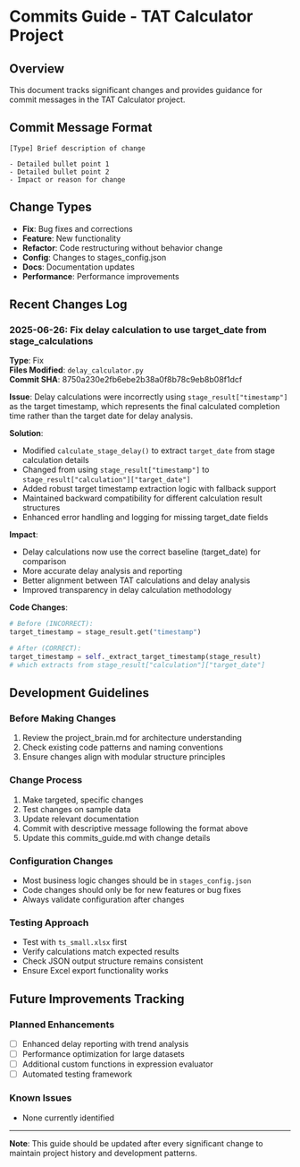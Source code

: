 # Commits Guide - TAT Calculator Project

## Overview
This document tracks significant changes and provides guidance for commit messages in the TAT Calculator project.

## Commit Message Format
```
[Type] Brief description of change

- Detailed bullet point 1
- Detailed bullet point 2
- Impact or reason for change
```

## Change Types
- **Fix**: Bug fixes and corrections
- **Feature**: New functionality
- **Refactor**: Code restructuring without behavior change
- **Config**: Changes to stages_config.json
- **Docs**: Documentation updates
- **Performance**: Performance improvements

## Recent Changes Log

### 2025-06-26: Fix delay calculation to use target_date from stage_calculations
**Type**: Fix  
**Files Modified**: `delay_calculator.py`  
**Commit SHA**: 8750a230e2fb6ebe2b38a0f8b78c9eb8b08f1dcf

**Issue**: Delay calculations were incorrectly using `stage_result["timestamp"]` as the target timestamp, which represents the final calculated completion time rather than the target date for delay analysis.

**Solution**: 
- Modified `calculate_stage_delay()` to extract `target_date` from stage calculation details
- Changed from using `stage_result["timestamp"]` to `stage_result["calculation"]["target_date"]`
- Added robust target timestamp extraction logic with fallback support
- Maintained backward compatibility for different calculation result structures
- Enhanced error handling and logging for missing target_date fields

**Impact**: 
- Delay calculations now use the correct baseline (target_date) for comparison
- More accurate delay analysis and reporting
- Better alignment between TAT calculations and delay analysis
- Improved transparency in delay calculation methodology

**Code Changes**:
```python
# Before (INCORRECT):
target_timestamp = stage_result.get("timestamp")

# After (CORRECT):
target_timestamp = self._extract_target_timestamp(stage_result)
# which extracts from stage_result["calculation"]["target_date"]
```

## Development Guidelines

### Before Making Changes
1. Review the project_brain.md for architecture understanding
2. Check existing code patterns and naming conventions
3. Ensure changes align with modular structure principles

### Change Process
1. Make targeted, specific changes
2. Test changes on sample data
3. Update relevant documentation
4. Commit with descriptive message following the format above
5. Update this commits_guide.md with change details

### Configuration Changes
- Most business logic changes should be in `stages_config.json`
- Code changes should only be for new features or bug fixes
- Always validate configuration after changes

### Testing Approach
- Test with `ts_small.xlsx` first
- Verify calculations match expected results
- Check JSON output structure remains consistent
- Ensure Excel export functionality works

## Future Improvements Tracking

### Planned Enhancements
- [ ] Enhanced delay reporting with trend analysis
- [ ] Performance optimization for large datasets
- [ ] Additional custom functions in expression evaluator
- [ ] Automated testing framework

### Known Issues
- None currently identified

---

**Note**: This guide should be updated after every significant change to maintain project history and development patterns.

